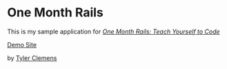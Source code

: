 # One Month Rails

This is my sample application for
[*One Month Rails: Teach Yourself to Code*](http://onemonthrails.com)

[Demo Site](http://tielur-one-month-rails.herokuapp.com/)

by [Tyler Clemens](https://github.com/TClemens)
